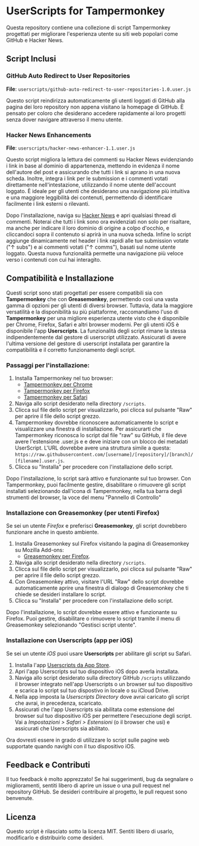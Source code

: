 # UserScripts for Tampermonkey

Questa repository contiene una collezione di script Tampermonkey progettati per migliorare l'esperienza utente su siti web popolari come GitHub e Hacker News.

## Script Inclusi

### GitHub Auto Redirect to User Repositories
**File**: `userscripts/github-auto-redirect-to-user-repositories-1.0.user.js`

Questo script reindirizza automaticamente gli utenti loggati di GitHub alla pagina dei loro repository non appena visitano la homepage di GitHub. È pensato per coloro che desiderano accedere rapidamente ai loro progetti senza dover navigare attraverso il menu utente.

### Hacker News Enhancements
**File**: `userscripts/hacker-news-enhancer-1.1.user.js`

Questo script migliora la lettura dei commenti su Hacker News evidenziando i link in base al dominio di appartenenza, mettendo in evidenza il nome dell'autore del post e assicurando che tutti i link si aprano in una nuova scheda. Inoltre, integra i link per le submission e i commenti votati direttamente nell'intestazione, utilizzando il nome utente dell'account loggato. È ideale per gli utenti che desiderano una navigazione più intuitiva e una maggiore leggibilità dei contenuti, permettendo di identificare facilmente i link esterni o rilevanti.

Dopo l'installazione, naviga su [Hacker News](https://news.ycombinator.com/) e apri qualsiasi thread di commenti. Noterai che tutti i link sono ora evidenziati non solo per risaltare, ma anche per indicare il loro dominio di origine a colpo d'occhio, e cliccandoci sopra il contenuto si aprirà in una nuova scheda. Infine lo script aggiunge dinamicamente nel header i link rapidi alle tue submission votate ("↑ subs") e ai commenti votati ("↑ comms"), basati sul nome utente loggato. Questa nuova funzionalità permette una navigazione più veloce verso i contenuti con cui hai interagito.

## Compatibilità e Installazione

Questi script sono stati progettati per essere compatibili sia con **Tampermonkey** che con **Greasemonkey**, permettendo così una vasta gamma di opzioni per gli utenti di diversi browser. Tuttavia, data la maggiore versatilità e la disponibilità su più piattaforme, raccomandiamo l'uso di **Tampermonkey** per una migliore esperienza utente visto che è disponibile per Chrome, Firefox, Safari e altri browser moderni. Per gli utenti iOS è disponibile l'app **Userscripts**.
La funzionalità degli script rimane la stessa indipendentemente dal gestore di userscript utilizzato. Assicurati di avere l'ultima versione del gestore di userscript installata per garantire la compatibilità e il corretto funzionamento degli script.

### Passaggi per l'installazione:
1. Installa Tampermonkey nel tuo browser:
    - [Tampermonkey per Chrome](https://tampermonkey.net/?ext=dhdg&browser=chrome)
    - [Tampermonkey per Firefox](https://tampermonkey.net/?ext=dhdg&browser=firefox)
    - [Tampermonkey per Safari](https://tampermonkey.net/?ext=dhdg&browser=safari)
2. Naviga allo script desiderato nella directory `/scripts`.
3. Clicca sul file dello script per visualizzarlo, poi clicca sul pulsante "Raw" per aprire il file dello script grezzo.
4. Tampermonkey dovrebbe riconoscere automaticamente lo script e visualizzare una finestra di installazione. Per assicurarti che Tampermonkey riconosca lo script dal file "raw" su GitHub, il file deve avere l'estensione .user.js e e deve iniziare con un blocco dei metadati UserScript. L'URL dovrebbe avere una struttura simile a questa: `https://raw.githubusercontent.com/[username]/[repository]/[branch]/[filename].user.js`.
5. Clicca su "Installa" per procedere con l'installazione dello script.

Dopo l'installazione, lo script sarà attivo e funzionante sul tuo browser. Con Tampermonkey, puoi facilmente gestire, disabilitare o rimuovere gli script installati selezionando dall'icona di Tampermonkey, nella tua barra degli strumenti del browser, la voce del menu "Pannello di Controllo" 

### Installazione con Greasemonkey (per utenti Firefox)
Se sei un utente _Firefox_ e preferisci **Greasemonkey**, gli script dovrebbero funzionare anche in questo ambiente.
1. Installa Greasemonkey sul Firefox visitando la pagina di Greasemonkey su Mozilla Add-ons:
   - [Greasemonkey per Firefox](https://addons.mozilla.org/en-US/firefox/addon/greasemonkey/).
2. Naviga allo script desiderato nella directory `/scripts`.
3. Clicca sul file dello script per visualizzarlo, poi clicca sul pulsante "Raw" per aprire il file dello script grezzo.
4. Con Greasemonkey attivo, visitare l'URL "Raw" dello script dovrebbe automaticamente aprire una finestra di dialogo di Greasemonkey che ti chiede se desideri installare lo script.
5. Clicca su "Installa" per procedere con l'installazione dello script.

Dopo l'installazione, lo script dovrebbe essere attivo e funzionante su Firefox. Puoi gestire, disabilitare o rimuovere lo script tramite il menu di Greasemonkey selezionando "Gestisci script utente".

### Installazione con Userscripts (app per iOS)
Se sei un utente _iOS_ puoi usare **Userscripts** per abilitare gli script su Safari.
1. Installa l'app [Userscripts da App Store](https://apps.apple.com/us/app/userscripts/id1463298887).
2. Apri l'app Userscripts sul tuo dispositivo iOS dopo averla installata.
3. Naviga allo script desiderato sulla directory GitHub `/scripts` utilizzando il browser integrato nell'app Userscripts o un browser sul tuo dispositivo e scarica lo script sul tuo dispostivo in locale o su iCloud Drive.
4. Nella app imposta la _Userscripts Directory_ dove avrai caricato gli script che avrai, in precedenza, scaricato.
5. Assicurati che l'app Userscripts sia abilitata come estensione del browser sul tuo dispositivo iOS per permettere l'esecuzione degli script. Vai a _Impostazioni > Safari > Estensioni_ (o il browser che usi) e assicurati che Userscripts sia abilitato.

Ora dovresti essere in grado di utilizzare lo script sulle pagine web supportate quando navighi con il tuo dispositivo iOS.

## Feedback e Contributi
Il tuo feedback è molto apprezzato! Se hai suggerimenti, bug da segnalare o miglioramenti, sentiti libero di aprire un issue o una pull request nel repository GitHub. Se desideri contribuire al progetto, le pull request sono benvenute.

## Licenza
Questo script è rilasciato sotto la licenza MIT. Sentiti libero di usarlo, modificarlo e distribuirlo come desideri.
